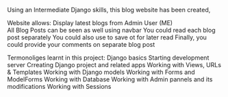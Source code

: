 Using an Intermediate Django skills, this blog website has been created,

Website allows:
  Display latest blogs from Admin User (ME)  
  All Blog Posts can be seen as well using navbar
  You could read each blog post separately
  You could also use to save ot for later read
  Finally, you could provide your comments on separate blog post

Termonoliges learnt in this project:
  Django basics
  Starting development server
  Crreating Django project and related apps
  Working with Views, URLs & Templates
  Working with Django models
  Working with Forms and ModelForms
  Working with Database
  Working with Admin pannels and its modifications
  Working with Sessions
